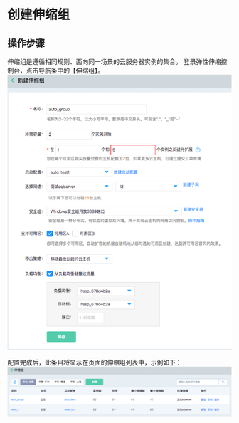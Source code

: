 # 创建伸缩组


## 操作步骤

伸缩组是遵循相同规则、面向同一场景的云服务器实例的集合。 登录弹性伸缩控制台，点击导航条中的【伸缩组】。
![查询1](https://github.com/jdcloudcom/cn/blob/AutoScaling/image/Elastic-Compute/Autoscaling/%E5%BF%AB%E9%80%9F%E5%85%A5%E9%97%A84.png)

配置完成后，此条目将显示在页面的伸缩组列表中，示例如下：
![查询1](https://github.com/jdcloudcom/cn/blob/AutoScaling/image/Elastic-Compute/Autoscaling/%E5%BF%AB%E9%80%9F%E5%85%A5%E9%97%A85.png)
